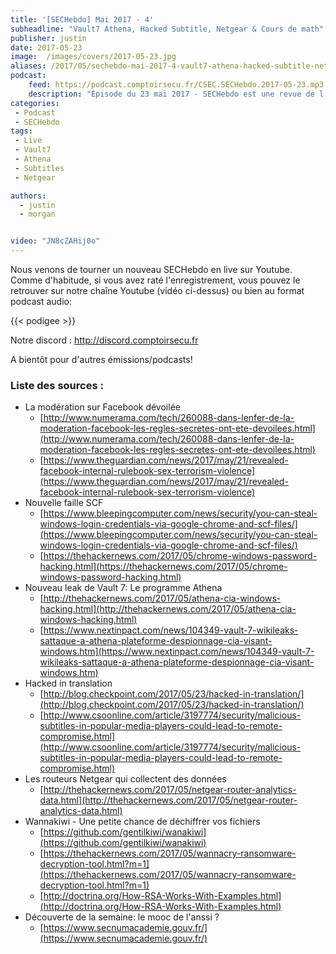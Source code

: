 ```yaml
---
title: '[SECHebdo] Mai 2017 - 4'
subheadline: "Vault7 Athena, Hacked Subtitle, Netgear & Cours de math"
publisher: justin
date: 2017-05-23
image:  /images/covers/2017-05-23.jpg
aliases: /2017/05/sechebdo-mai-2017-4-vault7-athena-hacked-subtitle-netgear-cours-de-math/
podcast:
    feed: https://podcast.comptoirsecu.fr/CSEC.SECHebdo.2017-05-23.mp3
    description: "Épisode du 23 mai 2017 - SECHebdo est une revue de l'actualité cybersécurité réalisé en live sur Youtube, généralement le mardi soir."
categories:
 - Podcast
 - SECHebdo
tags:
 - Live
 - Vault7
 - Athena
 - Subtitles
 - Netgear

authors:
  - justin
  - morgan


video: "JN8cZAHij0o"
---
```


Nous venons de tourner un nouveau SECHebdo en live sur Youtube. Comme d'habitude, si vous avez raté l'enregistrement, vous pouvez le retrouver sur notre chaîne Youtube (vidéo ci-dessus) ou bien au format podcast audio:

{{< podigee >}}

Notre discord : <http://discord.comptoirsecu.fr>

A bientôt pour d'autres émissions/podcasts!

### Liste des sources :

* La modération sur Facebook dévoilée
    * [http://www.numerama.com/tech/260088-dans-lenfer-de-la-moderation-facebook-les-regles-secretes-ont-ete-devoilees.html](http://www.numerama.com/tech/260088-dans-lenfer-de-la-moderation-facebook-les-regles-secretes-ont-ete-devoilees.html)
    * [https://www.theguardian.com/news/2017/may/21/revealed-facebook-internal-rulebook-sex-terrorism-violence](https://www.theguardian.com/news/2017/may/21/revealed-facebook-internal-rulebook-sex-terrorism-violence)
* Nouvelle faille SCF
    * [https://www.bleepingcomputer.com/news/security/you-can-steal-windows-login-credentials-via-google-chrome-and-scf-files/](https://www.bleepingcomputer.com/news/security/you-can-steal-windows-login-credentials-via-google-chrome-and-scf-files/)
    * [https://thehackernews.com/2017/05/chrome-windows-password-hacking.html](https://thehackernews.com/2017/05/chrome-windows-password-hacking.html)
* Nouveau leak de Vault 7: Le programme Athena
    * [http://thehackernews.com/2017/05/athena-cia-windows-hacking.html](http://thehackernews.com/2017/05/athena-cia-windows-hacking.html)
    * [https://www.nextinpact.com/news/104349-vault-7-wikileaks-sattaque-a-athena-plateforme-despionnage-cia-visant-windows.htm](https://www.nextinpact.com/news/104349-vault-7-wikileaks-sattaque-a-athena-plateforme-despionnage-cia-visant-windows.htm)
* Hacked in translation
    * [http://blog.checkpoint.com/2017/05/23/hacked-in-translation/](http://blog.checkpoint.com/2017/05/23/hacked-in-translation/)
    * [http://www.csoonline.com/article/3197774/security/malicious-subtitles-in-popular-media-players-could-lead-to-remote-compromise.html](http://www.csoonline.com/article/3197774/security/malicious-subtitles-in-popular-media-players-could-lead-to-remote-compromise.html)
* Les routeurs Netgear qui collectent des données
    * [http://thehackernews.com/2017/05/netgear-router-analytics-data.html](http://thehackernews.com/2017/05/netgear-router-analytics-data.html)
* Wannakiwi - Une petite chance de déchiffrer vos fichiers
    * [https://github.com/gentilkiwi/wanakiwi](https://github.com/gentilkiwi/wanakiwi)
    * [https://thehackernews.com/2017/05/wannacry-ransomware-decryption-tool.html?m=1](https://thehackernews.com/2017/05/wannacry-ransomware-decryption-tool.html?m=1)
    * [http://doctrina.org/How-RSA-Works-With-Examples.html](http://doctrina.org/How-RSA-Works-With-Examples.html)
* Découverte de la semaine: le mooc de l'anssi ?
    * [https://www.secnumacademie.gouv.fr/](https://www.secnumacademie.gouv.fr/)
